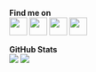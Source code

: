 
<p align="center">
  
  <b>Find me on</b><br />
  <a href="https://keybase.io/romainbarissat"><img height="32" width="32" src="https://cdn.jsdelivr.net/npm/simple-icons@v3/icons/keybase.svg" /></a>
  <a href="https://linkedin.com/in/romain-barissat"><img height="32" width="32" src="https://cdn.jsdelivr.net/npm/simple-icons@v3/icons/linkedin.svg" /></a>
  <a href="https://www.instagram.com/iromain/"><img height="32" width="32" src="https://cdn.jsdelivr.net/npm/simple-icons@v3/icons/instagram.svg" /></a>
  <a href="https://romain.bariss.at"><img height="32" width="32" src="https://upload.wikimedia.org/wikipedia/commons/8/8e/Globe_icon_4.svg" /></a>
  
  <b>GitHub Stats</b><br />
  <img src="https://github-readme-stats.vercel.app/api?username=incorrupt&bg_color=30,e96443,904e95&title_color=fff&text_color=fff&count_private=true&include_all_commits=true&show_icons=true&hide=stars&theme=tokyonight" />
  <img src="https://github-readme-stats.vercel.app/api/top-langs/?username=incorrupt&bg_color=30,e96443,904e95&title_color=fff&text_color=fff&count_private=true&include_all_commits=true&show_icons=true&hide=stars&theme=tokyonight&layout=compact" />
  
</p>
